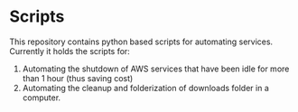 # Scripts
This repository contains python based scripts for automating services. Currently it holds the scripts for:
1.  Automating the shutdown of AWS services that have been idle for more than 1 hour (thus saving cost)
2.  Automating the cleanup and folderization of downloads folder in a computer.
